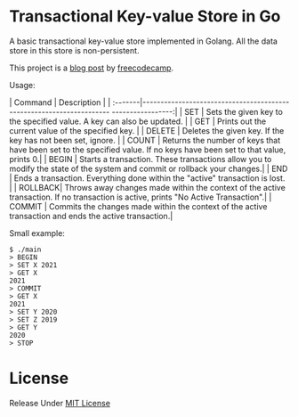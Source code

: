 # Transactional Key-value Store in Go

A basic transactional key-value store implemented in Golang.
All the data store in this store is non-persistent.

This project is a [blog post](https://www.freecodecamp.org/news/design-a-key-value-store-in-go/) by [freecodecamp](https://www.freecodecamp.org/).

Usage:

| Command |	Description                                                                        |
| :-------|--------------------------------------------------------------------- -----------------:| 
| SET     | Sets the given key to the specified value. A key can also be updated.                  |
| GET 	  | Prints out the current value of the specified key.                                     |
| DELETE  | Deletes the given key. If the key has not been set, ignore.                            |
| COUNT   | Returns the number of keys that have been set to the specified value. If no keys have been set to that value, prints 0.|
| BEGIN   | Starts a transaction. These transactions allow you to modify the state of the system and commit or rollback your changes.|
| END 	  | Ends a transaction. Everything done within the "active" transaction is lost.           |
| ROLLBACK| Throws away changes made within the context of the active transaction. If no transaction is active, prints "No Active Transaction".|
| COMMIT  | Commits the changes made within the context of the active transaction and ends the active transaction.|


Small example:

```console
$ ./main
> BEGIN
> SET X 2021
> GET X
2021
> COMMIT
> GET X
2021
> SET Y 2020
> SET Z 2019
> GET Y
2020
> STOP
```

# License
Release Under [MIT License](https://github.com/sreekesari-vangeepuram/random-projects/blob/main/LICENSE)

